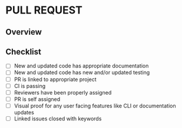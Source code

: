 # PULL REQUEST

<!--
Please read and fill out this form before submitting your PR.

Please make sure you have reviewed our contributors guide before submitting your
first PR.
-->

## Overview

<!-- 
Please provide an explanation of the PR, including the apprioprate context,
background, goal, and rationale. If there is an issue with this information,
please provide a tl;dr and link the issue. 
-->

## Checklist

<!-- 
Please complete the checklist to ensure that the PR is ready to be reviewed.

IMPORTANT:
PRs should be left in Draft until the below checklist is completed.
-->

- [ ] New and updated code has appropriate documentation
- [ ] New and updated code has new and/or updated testing
- [ ] PR is linked to appropriate project
- [ ] CI is passing
- [ ] Reviewers have been properly assigned
- [ ] PR is self assigned
- [ ] Visual proof for any user facing features like CLI or documentation updates
- [ ] Linked issues closed with keywords
